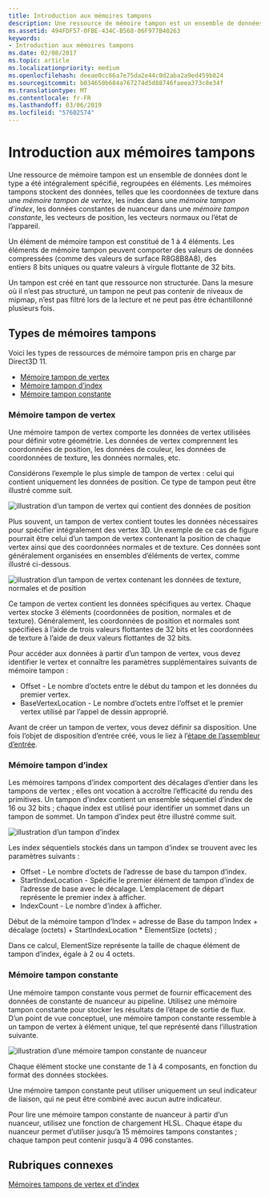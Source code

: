```yaml
---
title: Introduction aux mémoires tampons
description: Une ressource de mémoire tampon est un ensemble de données dont le type a été intégralement spécifié, regroupées en éléments.
ms.assetid: 494FDF57-0FBE-434C-B568-06F977B40263
keywords:
- Introduction aux mémoires tampons
ms.date: 02/08/2017
ms.topic: article
ms.localizationpriority: medium
ms.openlocfilehash: deeae0cc66a7e75da2e44c0d2aba2a9ed459b824
ms.sourcegitcommit: b034650b684a767274d5d88746faeea373c8e34f
ms.translationtype: MT
ms.contentlocale: fr-FR
ms.lasthandoff: 03/06/2019
ms.locfileid: "57602574"
---
```

# <a name="introduction-to-buffers"></a>Introduction aux mémoires tampons


Une ressource de mémoire tampon est un ensemble de données dont le type a été intégralement spécifié, regroupées en éléments. Les mémoires tampons stockent des données, telles que les coordonnées de texture dans une *mémoire tampon de vertex*, les index dans une *mémoire tampon d’index*, les données constantes de nuanceur dans une *mémoire tampon constante*, les vecteurs de position, les vecteurs normaux ou l’état de l’appareil.

Un élément de mémoire tampon est constitué de 1 à 4 éléments. Les éléments de mémoire tampon peuvent comporter des valeurs de données compressées (comme des valeurs de surface R8G8B8A8), des entiers 8 bits uniques ou quatre valeurs à virgule flottante de 32 bits.

Un tampon est créé en tant que ressource non structurée. Dans la mesure où il n’est pas structuré, un tampon ne peut pas contenir de niveaux de mipmap, n’est pas filtré lors de la lecture et ne peut pas être échantillonné plusieurs fois.

## <a name="span-idbuffertypesspanspan-idbuffertypesspanspan-idbuffertypesspanbuffer-types"></a><span id="Buffer_Types"></span><span id="buffer_types"></span><span id="BUFFER_TYPES"></span>Types de mémoires tampons


Voici les types de ressources de mémoire tampon pris en charge par Direct3D 11.

-   [Mémoire tampon de vertex](#vertex-buffer)
-   [Mémoire tampon d’index](#index-buffer)
-   [Mémoire tampon constante](#shader-constant-buffer)

### <a name="span-idvertexbufferspanspan-idvertexbufferspanspan-idvertexbufferspanspan-idvertex-bufferspanvertex-buffer"></a><span id="Vertex_Buffer"></span><span id="vertex_buffer"></span><span id="VERTEX_BUFFER"></span><span id="vertex-buffer"></span>Mémoire tampon de vertex

Une mémoire tampon de vertex comporte les données de vertex utilisées pour définir votre géométrie. Les données de vertex comprennent les coordonnées de position, les données de couleur, les données de coordonnées de texture, les données normales, etc.

Considérons l’exemple le plus simple de tampon de vertex : celui qui contient uniquement les données de position. Ce type de tampon peut être illustré comme suit.

![illustration d’un tampon de vertex qui contient des données de position](images/d3d10-resources-single-element-vb2.png)

Plus souvent, un tampon de vertex contient toutes les données nécessaires pour spécifier intégralement des vertex 3D. Un exemple de ce cas de figure pourrait être celui d’un tampon de vertex contenant la position de chaque vertex ainsi que des coordonnées normales et de texture. Ces données sont généralement organisées en ensembles d’éléments de vertex, comme illustré ci-dessous.

![illustration d’un tampon de vertex contenant les données de texture, normales et de position](images/d3d10-vertex-buffer-element.png)

Ce tampon de vertex contient les données spécifiques au vertex. Chaque vertex stocke 3 éléments (coordonnées de position, normales et de texture). Généralement, les coordonnées de position et normales sont spécifiées à l’aide de trois valeurs flottantes de 32 bits et les coordonnées de texture à l’aide de deux valeurs flottantes de 32 bits.

Pour accéder aux données à partir d’un tampon de vertex, vous devez identifier le vertex et connaître les paramètres supplémentaires suivants de mémoire tampon :

-   Offset - Le nombre d’octets entre le début du tampon et les données du premier vertex.
-   BaseVertexLocation - Le nombre d’octets entre l’offset et le premier vertex utilisé par l’appel de dessin approprié.

Avant de créer un tampon de vertex, vous devez définir sa disposition. Une fois l’objet de disposition d’entrée créé, vous le liez à l’[étape de l’assembleur d’entrée](input-assembler-stage--ia-.md).

### <a name="span-idindexbufferspanspan-idindexbufferspanspan-idindexbufferspanspan-idindex-bufferspanindex-buffer"></a><span id="Index_Buffer"></span><span id="index_buffer"></span><span id="INDEX_BUFFER"></span><span id="index-buffer"></span>Mémoire tampon d’index

Les mémoires tampons d’index comportent des décalages d’entier dans les tampons de vertex ; elles ont vocation à accroître l’efficacité du rendu des primitives. Un tampon d’index contient un ensemble séquentiel d’index de 16 ou 32 bits ; chaque index est utilisé pour identifier un sommet dans un tampon de sommet. Un tampon d’index peut être illustré comme suit.

![illustration d’un tampon d’index](images/d3d10-index-buffer.png)

Les index séquentiels stockés dans un tampon d’index se trouvent avec les paramètres suivants :

-   Offset - Le nombre d’octets de l’adresse de base du tampon d’index.
-   StartIndexLocation - Spécifie le premier élément de tampon d’index de l’adresse de base avec le décalage. L’emplacement de départ représente le premier index à afficher.
-   IndexCount - Le nombre d’index à afficher.

Début de la mémoire tampon d’Index = adresse de Base du tampon Index + décalage (octets) + StartIndexLocation \* ElementSize (octets) ;

Dans ce calcul, ElementSize représente la taille de chaque élément de tampon d’index, égale à 2 ou 4 octets.

### <a name="span-idshaderconstantbufferspanspan-idshaderconstantbufferspanspan-idshaderconstantbufferspanspan-idshader-constant-bufferspanconstant-buffer"></a><span id="Shader_Constant_Buffer"></span><span id="shader_constant_buffer"></span><span id="SHADER_CONSTANT_BUFFER"></span><span id="shader-constant-buffer"></span>Mémoire tampon constante

Une mémoire tampon constante vous permet de fournir efficacement des données de constante de nuanceur au pipeline. Utilisez une mémoire tampon constante pour stocker les résultats de l’étape de sortie de flux. D’un point de vue conceptuel, une mémoire tampon constante ressemble à un tampon de vertex à élément unique, tel que représenté dans l’illustration suivante.

![illustration d’une mémoire tampon constante de nuanceur](images/d3d10-shader-resource-buffer.png)

Chaque élément stocke une constante de 1 à 4 composants, en fonction du format des données stockées.

Une mémoire tampon constante peut utiliser uniquement un seul indicateur de liaison, qui ne peut être combiné avec aucun autre indicateur.

Pour lire une mémoire tampon constante de nuanceur à partir d’un nuanceur, utilisez une fonction de chargement HLSL. Chaque étape du nuanceur permet d’utiliser jusqu’à 15 mémoires tampons constantes ; chaque tampon peut contenir jusqu’à 4 096 constantes.

## <a name="span-idrelated-topicsspanrelated-topics"></a><span id="related-topics"></span>Rubriques connexes


[Mémoires tampons de vertex et d’index](vertex-and-index-buffers.md)

 

 




